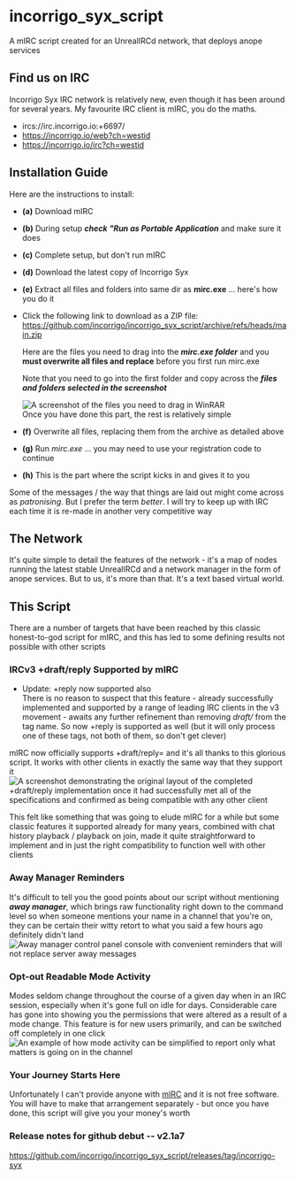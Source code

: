 # incorrigo_syx_script
A mIRC script created for an UnrealIRCd network, that deploys anope services

## Find us on IRC
Incorrigo Syx IRC network is relatively new, even though it has been around for several years. My favourite IRC client is mIRC, you do the maths.
- ircs://irc.incorrigo.io:+6697/
- https://incorrigo.io/web?ch=westid
- https://incorrigo.io/irc?ch=westid

## Installation Guide
Here are the instructions to install:
- **(a)** Download mIRC
- **(b)** During setup **_check "Run as Portable Application_** and make sure it does
- **(c)** Complete setup, but don't run mIRC
- **(d)** Download the latest copy of Incorrigo Syx
- **(e)** Extract all files and folders into same dir as **mirc.exe** ... here's how you do it
- Click the following link to download as a ZIP file:  
  https://github.com/incorrigo/incorrigo_syx_script/archive/refs/heads/main.zip  

  Here are the files you need to drag into the **_mirc.exe folder_** and you **must overwrite all files and replace** before you    first run mirc.exe  

  Note that you need to go into the first folder and copy across the **_files and folders selected in the screenshot_**

  ![A screenshot of the files you need to drag in WinRAR](https://incorrigo.io/script/screeni20.png)  
  Once you have done this part, the rest is relatively simple
- **(f)** Overwrite all files, replacing them from the archive as detailed above
- **(g)** Run _mirc.exe_ ... you may need to use your registration code to continue
- **(h)** This is the part where the script kicks in and gives it to you

Some of the messages / the way that things are laid out might come across as _patronising_. But I prefer the term _better_. I will try to keep up with IRC each time it is re-made in another very competitive way

## The Network
It's quite simple to detail the features of the network - it's a map of nodes running the latest stable UnrealIRCd and a network manager in the form of anope services. But to us, it's more than that. It's a text based virtual world.

## This Script
There are a number of targets that have been reached by this classic honest-to-god script for mIRC, and this has led to some defining results not possible with other scripts

### IRCv3 +draft/reply Supported by mIRC
* Update: +reply now supported also  
There is no reason to suspect that this feature - already successfully implemented and supported by a range of leading IRC clients in the v3 movement - awaits any further refinement than removing _draft/_ from the tag name. So now +reply is supported as well (but it will only process one of these tags, not both of them, so don't get clever)
  
mIRC now officially supports +draft/reply= and it's all thanks to this glorious script. It works with other clients in exactly the same way that they support it  
![A screenshot demonstrating the original layout of the completed +draft/reply implementation once it had successfully met all of the specifications and confirmed as being compatible with any other client](https://incorrigo.io/script/screeni11.png)  

This felt like something that was going to elude mIRC for a while but some classic features it supported already for many years, combined with chat history playback / playback on join, made it quite straightforward to implement and in just the right compatibility to function well with other clients  

### Away Manager Reminders
It's difficult to tell you the good points about our script without mentioning **_away manager_**, which brings raw functionality right down to the command level so when someone mentions your name in a channel that you're on, they can be certain their witty retort to what you said a few hours ago definitely didn't land
![Away manager control panel console with convenient reminders that will not replace server away messages](https://incorrigo.io/script/screeni18.png)

### Opt-out Readable Mode Activity
Modes seldom change throughout the course of a given day when in an IRC session, especially when it's gone full on idle for days. Considerable care has gone into showing you the permissions that were altered as a result of a mode change. This feature is for new users primarily, and can be switched off completely in one click
![An example of how mode activity can be simplified to report only what matters is going on in the channel](https://incorrigo.io/script/screeni14.png)

### Your Journey Starts Here
Unfortunately I can't provide anyone with [mIRC](https://www.mirc.com/) and it is not free software. You will have to make that arrangement separately - but once you have done, this script will give you your money's worth

### Release notes for github debut -- v2.1a7

https://github.com/incorrigo/incorrigo_syx_script/releases/tag/incorrigo-syx

